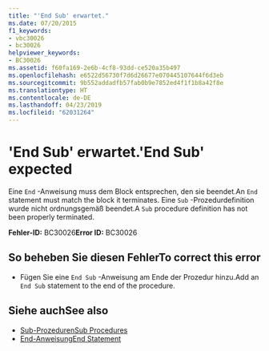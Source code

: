 ```yaml
---
title: "'End Sub' erwartet."
ms.date: 07/20/2015
f1_keywords:
- vbc30026
- bc30026
helpviewer_keywords:
- BC30026
ms.assetid: f60fa169-2e6b-4cf8-93dd-ce520a35b497
ms.openlocfilehash: e6522d56730f7d6d26677e070445107644f6d3eb
ms.sourcegitcommit: 9b552addadfb57fab0b9e7852ed4f1f1b8a42f8e
ms.translationtype: HT
ms.contentlocale: de-DE
ms.lasthandoff: 04/23/2019
ms.locfileid: "62031264"
---
```

# <a name="end-sub-expected"></a><span data-ttu-id="f6b02-102">'End Sub' erwartet.</span><span class="sxs-lookup"><span data-stu-id="f6b02-102">'End Sub' expected</span></span>
<span data-ttu-id="f6b02-103">Eine `End` -Anweisung muss dem Block entsprechen, den sie beendet.</span><span class="sxs-lookup"><span data-stu-id="f6b02-103">An `End` statement must match the block it terminates.</span></span> <span data-ttu-id="f6b02-104">Eine `Sub` -Prozedurdefinition wurde nicht ordnungsgemäß beendet.</span><span class="sxs-lookup"><span data-stu-id="f6b02-104">A `Sub` procedure definition has not been properly terminated.</span></span>  
  
 <span data-ttu-id="f6b02-105">**Fehler-ID:** BC30026</span><span class="sxs-lookup"><span data-stu-id="f6b02-105">**Error ID:** BC30026</span></span>  
  
## <a name="to-correct-this-error"></a><span data-ttu-id="f6b02-106">So beheben Sie diesen Fehler</span><span class="sxs-lookup"><span data-stu-id="f6b02-106">To correct this error</span></span>  
  
- <span data-ttu-id="f6b02-107">Fügen Sie eine `End Sub` -Anweisung am Ende der Prozedur hinzu.</span><span class="sxs-lookup"><span data-stu-id="f6b02-107">Add an `End Sub` statement to the end of the procedure.</span></span>  
  
## <a name="see-also"></a><span data-ttu-id="f6b02-108">Siehe auch</span><span class="sxs-lookup"><span data-stu-id="f6b02-108">See also</span></span>

- [<span data-ttu-id="f6b02-109">Sub-Prozeduren</span><span class="sxs-lookup"><span data-stu-id="f6b02-109">Sub Procedures</span></span>](../../visual-basic/programming-guide/language-features/procedures/sub-procedures.md)
- [<span data-ttu-id="f6b02-110">End-Anweisung</span><span class="sxs-lookup"><span data-stu-id="f6b02-110">End Statement</span></span>](../../visual-basic/language-reference/statements/end-statement.md)
